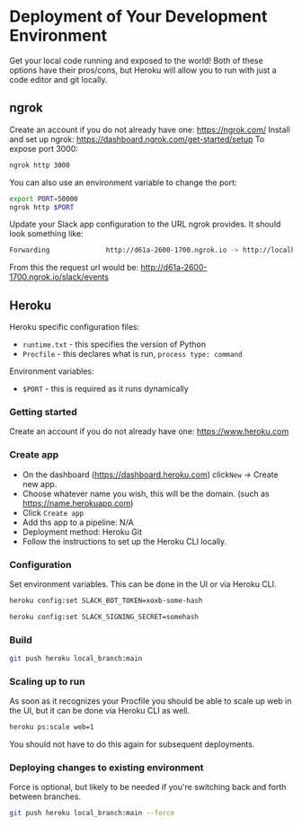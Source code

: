 # Deployment of Your Development Environment
Get your local code running and exposed to the world! Both of these options have their pros/cons, but Heroku will allow you to run with just a code editor and git locally.
## ngrok
Create an account if you do not already have one: https://ngrok.com/
Install and set up ngrok: https://dashboard.ngrok.com/get-started/setup
To expose port 3000:
```bash
ngrok http 3000
```
You can also use an environment variable to change the port:
```bash
export PORT=50000
ngrok http $PORT
```
Update your Slack app configuration to the URL ngrok provides. It should look something like:
```bash
Forwarding              http://d61a-2600-1700.ngrok.io -> http://localhost:50000
```
From this the request url would be: http://d61a-2600-1700.ngrok.io/slack/events

## Heroku
Heroku specific configuration files:
* `runtime.txt` - this specifies the version of Python
* `Procfile` - this declares what is run, `process type: command`

Environment variables:
* `$PORT` - this is required as it runs dynamically

### Getting started
Create an account if you do not already have one: https://www.heroku.com

### Create app
* On the dashboard (https://dashboard.heroku.com) click`New` -> Create new app.
* Choose whatever name you wish, this will be the domain. (such as https://name.herokuapp.com)
* Click `Create app`
* Add ths app to a pipeline: N/A
* Deployment method: Heroku Git
* Follow the instructions to set up the Heroku CLI locally.
### Configuration
Set environment variables. This can be done in the UI or via Heroku CLI.
```bash
heroku config:set SLACK_BOT_TOKEN=xoxb-some-hash

heroku config:set SLACK_SIGNING_SECRET=somehash
```
### Build
```bash
git push heroku local_branch:main
```
### Scaling up to run
As soon as it recognizes your Procfile you should be able to scale up web in the UI, but it can be done via Heroku CLI as well.
```bash
heroku ps:scale web=1
```
You should not have to do this again for subsequent deployments.

### Deploying changes to existing environment
Force is optional, but likely to be needed if you're switching back and forth between branches.
```bash
git push heroku local_branch:main --force
```
